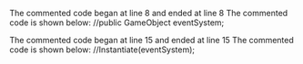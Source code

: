 The commented code began at line 8 and ended at line 8
The commented code is shown below:
    //public GameObject eventSystem;


The commented code began at line 15 and ended at line 15
The commented code is shown below:
           //Instantiate(eventSystem);


